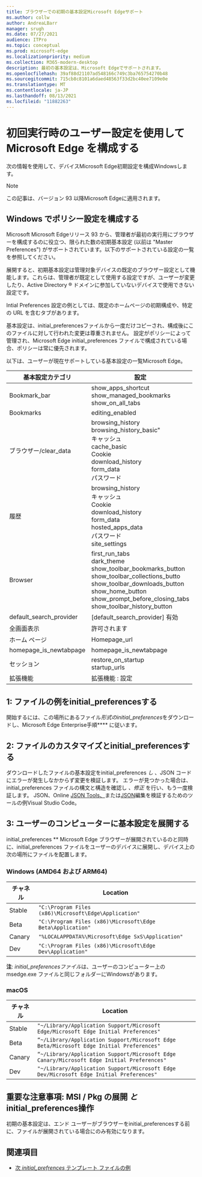```yaml
---
title: ブラウザーでの初期の基本設定Microsoft Edgeサポート
ms.author: collw
author: AndreaLBarr
manager: srugh
ms.date: 07/27/2021
audience: ITPro
ms.topic: conceptual
ms.prod: microsoft-edge
ms.localizationpriority: medium
ms.collection: M365-modern-desktop
description: 最初の基本設定は、Microsoft Edgeでサポートされます。
ms.openlocfilehash: 39af88d21107ad548166c749c3ba765754270b48
ms.sourcegitcommit: 715cb8c8101a6daed48563f33d2bc40ee7109e0e
ms.translationtype: MT
ms.contentlocale: ja-JP
ms.lasthandoff: 08/13/2021
ms.locfileid: "11882263"
---
```

# <a name="configure-microsoft-edge-using-initial-preferences-settings-for-the-first-run"></a>初回実行時のユーザー設定を使用して Microsoft Edge を構成する

次の情報を使用して、デバイスMicrosoft Edge初期設定を構成Windowsします。

> [!Note]
> この記事は、バージョン 93 以降Microsoft Edgeに適用されます。

## <a name="configure-policy-settings-on-windows"></a>Windows でポリシー設定を構成する

Microsoft Microsoft Edgeリリース 93 から、管理者が最初の実行用にブラウザーを構成するのに役立つ、限られた数の初期基本設定 (以前は "Master Preferences") がサポートされています。以下のサポートされている設定の一覧を参照してください。  

展開すると、初期基本設定は管理対象デバイスの既定のブラウザー設定として機能します。これらは、管理者が既定として使用する設定ですが、ユーザーが変更したり、Active Directory ® ドメインに参加していないデバイスで使用できない設定です。

Intial Preferences 設定の例としては、既定のホームページの初期構成や、特定の URL を含むタブがあります。

基本設定は、initial_preferencesファイルから一度だけコピーされ、構成後にこのファイルに対して行われた変更は尊重されません。 設定がポリシーによって管理され、Microsoft Edge [](/deployedge/microsoft-edge-policies) initial_preferences ファイルで構成されている場合、ポリシーは常に優先されます。

以下は、ユーザーが現在サポートしている基本設定の一覧Microsoft Edge。

| 基本設定カテゴリ | 設定 |
| - | - |
| Bookmark_bar | show_apps_shortcut<br>show_managed_bookmarks<br>show_on_all_tabs |
| Bookmarks | editing_enabled |
| ブラウザー/clear_data | browsing_history<br>browsing_history_basic"<br>キャッシュ<br>cache_basic<br>Cookie<br>download_history<br>form_data<br>パスワード |
| 履歴 | browsing_history<br>キャッシュ<br>Cookie<br>download_history<br>form_data<br>hosted_apps_data<br>パスワード<br>site_settings |
| Browser | first_run_tabs<br>dark_theme<br>show_toolbar_bookmarks_button<br>show_toolbar_collections_butto<br>show_toolbar_downloads_button<br>show_home_button<br>show_prompt_before_closing_tabs<br>show_toolbar_history_button |
| default_search_provider | [default_search_provider] 有効 |
| 全画面表示 | 許可されます |
| ホーム ページ | Homepage_url |
| homepage_is_newtabpage | homepage_is_newtabpage |
| セッション | restore_on_startup<br>startup_urls |
| 拡張機能 | 拡張機能 : 設定 |

## <a name="1-download-an-example-initial_preferences-file"></a>1: ファイルの例をinitial_preferencesする

開始するには、この場所にあるファイル*形式のinitial_preferences*をダウンロードし、Microsoft Edge Enterprise手順[](https://www.microsoft.com/edge/business/download)**** に従います。

## <a name="2-customize-and-validate-the-initial_preferences-file"></a>2: ファイルのカスタマイズとinitial_preferencesする

ダウンロードしたファイルの基本設定をinitial_preferences *し* 、JSON コードにエラーが発生しなかからず変更を検証します。 エラーが見つかった場合は、initial_preferences ファイルの構文と構造を確認し *、修正* を行い、もう一度検証します。 JSON、Online [JSON Tools、](https://jsonformatter.org/)または[JSON](https://code.visualstudio.com/docs/languages/json)編集を検証するためのツールの例Visual Studio Code。

## <a name="3-deploy-preferences-to-users-computer"></a>3: ユーザーのコンピューターに基本設定を展開する

initial_preferences ** Microsoft Edge ブラウザーが展開されているのと同時に、initial_preferences ファイルをユーザーのデバイスに展開し、デバイス上の次の場所にファイルを配置します。

### <a name="windows-amd64-and-arm64"></a>Windows (AMD64 および ARM64)

| チャネル | Location |
| - | - |
| Stable | `"C:\Program Files (x86)\Microsoft\Edge\Application"` |
| Beta | `"C:\Program Files (x86)\Microsoft\Edge Beta\Application"` |
|Canary | `"%LOCALAPPDATA%\Microsoft\Edge SxS\Application"` |
| Dev | `"C:\Program Files (x86)\Microsoft\Edge Dev\Application"` |

**注**: *initial_preferencesファイル*は、ユーザーのコンピューター上の msedge.exe ファイルと同じフォルダーにWindowsがあります。  

### <a name="macos"></a>macOS

| チャネル | Location |
| - | - |
| Stable | `"~/Library/Application Support/Microsoft Edge/Microsoft Edge Initial Preferences"` |
| Beta | `“~/Library/Application Support/Microsoft Edge Beta/Microsoft Edge Initial Preferences"` |
| Canary | `“~/Library/Application Support/Microsoft Edge Canary/Microsoft Edge Initial Preferences"` |
| Dev | `"~/Library/Application Support/Microsoft Edge Dev/Microsoft Edge Initial Preferences"` |

## <a name="important-notes-msi--pkg-deployment-and-initial_preferences-interaction"></a>重要な注意事項: MSI / Pkg の展開 *と* initial_preferences操作

初期の基本設定は、エンド ユーザーがブラウザーをinitial_preferencesする前に、ファイルが展開されている場合にのみ有効になります。  

## <a name="see-also"></a>関連項目

- [次 *initial_prefrences* テンプレート ファイルの例](https://www.microsoft.com/edge/business/download)
